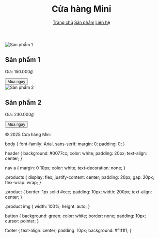 <!DOCTYPE html>
<html lang="vi">
<head>
  <meta charset="UTF-8">
  <title>Cửa hàng Mini</title>
  <link rel="stylesheet" href="style.css">
</head>
<body>
  <header>
    <h1>Cửa hàng Mini</h1>
    <nav>
      <a href="#">Trang chủ</a>
      <a href="#">Sản phẩm</a>
      <a href="#">Liên hệ</a>
    </nav>
  </header>

  <section class="products">
    <div class="product">
      <img src="img/sp1.jpg" alt="Sản phẩm 1">
      <h2>Sản phẩm 1</h2>
      <p>Giá: 150.000₫</p>
      <button>Mua ngay</button>
    </div>
    <div class="product">
      <img src="img/sp2.jpg" alt="Sản phẩm 2">
      <h2>Sản phẩm 2</h2>
      <p>Giá: 230.000₫</p>
      <button>Mua ngay</button>
    </div>
  </section>

  <footer>
    <p>&copy; 2025 Cửa hàng Mini</p>
  </footer>
</body>
</html>
 body {
  font-family: Arial, sans-serif;
  margin: 0;
  padding: 0;
}

header {
  background: #0077cc;
  color: white;
  padding: 20px;
  text-align: center;
}

nav a {
  margin: 0 10px;
  color: white;
  text-decoration: none;
}

.products {
  display: flex;
  justify-content: center;
  padding: 20px;
  gap: 20px;
  flex-wrap: wrap;
}

.product {
  border: 1px solid #ccc;
  padding: 10px;
  width: 200px;
  text-align: center;
}

.product img {
  width: 100%;
  height: auto;
}

button {
  background: green;
  color: white;
  border: none;
  padding: 10px;
  cursor: pointer;
}

footer {
  text-align: center;
  padding: 10px;
  background: #f1f1f1;
}   
  
